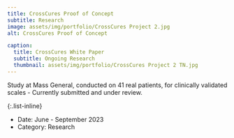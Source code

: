 ```yaml
---
title: CrossCures Proof of Concept
subtitle: Research
image: assets/img/portfolio/CrossCures Project 2.jpg
alt: CrossCures Proof of Concept

caption:
  title: CrossCures White Paper
  subtitle: Ongoing Research
  thumbnail: assets/img/portfolio/CrossCures Project 2 TN.jpg
---
```

Study at Mass General, conducted on 41 real patients, for clinically validated scales - Currently submitted and under review. 


{:.list-inline}
- Date: June - September 2023
- Category: Research

